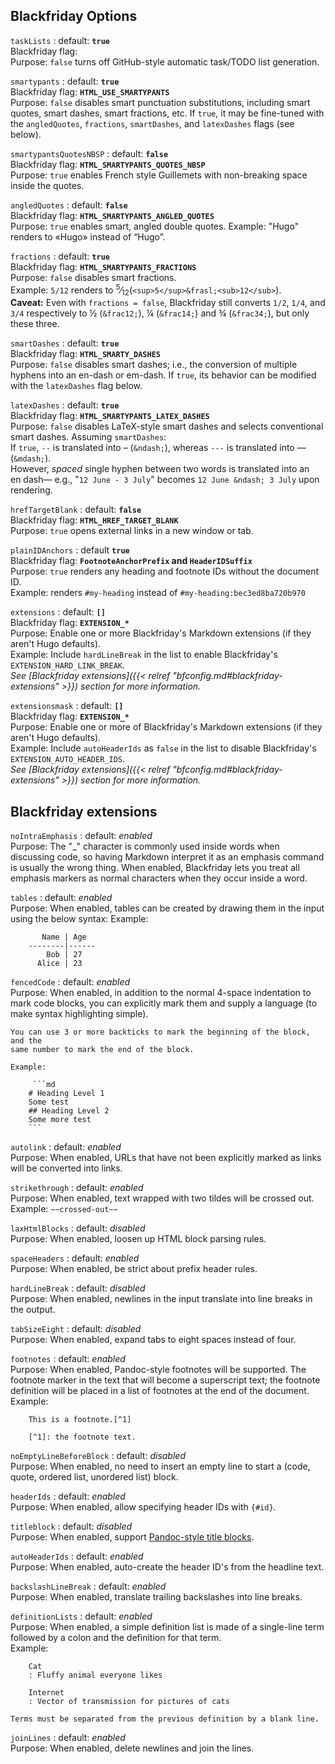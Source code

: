 ## Blackfriday Options

`taskLists`
: default: **`true`**<br>
    Blackfriday flag: <br>
    Purpose: `false` turns off GitHub-style automatic task/TODO list generation.

`smartypants`
: default: **`true`** <br>
    Blackfriday flag: **`HTML_USE_SMARTYPANTS`** <br>
    Purpose: `false` disables smart punctuation substitutions, including smart quotes, smart dashes, smart fractions, etc. If `true`, it may be fine-tuned with the `angledQuotes`, `fractions`, `smartDashes`, and `latexDashes` flags (see below).

`smartypantsQuotesNBSP`
: default: **`false`** <br>
    Blackfriday flag: **`HTML_SMARTYPANTS_QUOTES_NBSP`** <br>
    Purpose: `true` enables French style Guillemets with non-breaking space inside the quotes.

`angledQuotes`
: default: **`false`**<br>
    Blackfriday flag: **`HTML_SMARTYPANTS_ANGLED_QUOTES`**<br>
    Purpose: `true` enables smart, angled double quotes. Example: "Hugo" renders to «Hugo» instead of “Hugo”.

`fractions`
: default: **`true`**<br>
    Blackfriday flag: **`HTML_SMARTYPANTS_FRACTIONS`** <br>
    Purpose: <code>false</code> disables smart fractions.<br>
    Example: `5/12` renders to <sup>5</sup>&frasl;<sub>12</sub>(<code>&lt;sup&gt;5&lt;/sup&gt;&amp;frasl;&lt;sub&gt;12&lt;/sub&gt;</code>).<br> <strong>Caveat:</strong> Even with <code>fractions = false</code>, Blackfriday still converts `1/2`, `1/4`, and `3/4` respectively to ½ (<code>&amp;frac12;</code>), ¼ (<code>&amp;frac14;</code>) and ¾ (<code>&amp;frac34;</code>), but only these three.</small>

`smartDashes`
: default: **`true`** <br>
    Blackfriday flag: **`HTML_SMARTY_DASHES`** <br>
    Purpose: `false` disables smart dashes; i.e., the conversion of multiple hyphens into an en-dash or em-dash. If `true`, its behavior can be modified with the `latexDashes` flag below.

`latexDashes`
: default: **`true`** <br>
    Blackfriday flag: **`HTML_SMARTYPANTS_LATEX_DASHES`** <br>
    Purpose: `false` disables LaTeX-style smart dashes and selects conventional smart dashes. Assuming `smartDashes`: <br>
    If `true`, `--` is translated into &ndash; (`&ndash;`), whereas `---` is translated into &mdash; (`&mdash;`). <br>
    However, *spaced* single hyphen between two words is translated into an en&nbsp;dash&mdash; e.g., "`12 June - 3 July`" becomes `12 June &ndash; 3 July` upon rendering.

`hrefTargetBlank`
: default: **`false`** <br>
    Blackfriday flag: **`HTML_HREF_TARGET_BLANK`** <br>
    Purpose: `true` opens external links in a new window or tab.

`plainIDAnchors`
: default **`true`** <br>
    Blackfriday flag: **`FootnoteAnchorPrefix` and `HeaderIDSuffix`** <br>
    Purpose: `true` renders any heading and footnote IDs without the document ID. <br>
    Example: renders `#my-heading` instead of `#my-heading:bec3ed8ba720b970`

`extensions`
: default: **`[]`** <br>
    Blackfriday flag: **`EXTENSION_*`** <br>
    Purpose: Enable one or more Blackfriday's Markdown extensions (if they aren't Hugo defaults). <br>
    Example: Include `hardLineBreak` in the list to enable Blackfriday's `EXTENSION_HARD_LINK_BREAK`. <br>
    *See [Blackfriday extensions]({{< relref "bfconfig.md#blackfriday-extensions" >}}) section for more information.*

`extensionsmask`
: default: **`[]`** <br>
    Blackfriday flag: **`EXTENSION_*`** <br>
    Purpose: Enable one or more of Blackfriday's Markdown extensions (if they aren't Hugo defaults). <br>
    Example: Include `autoHeaderIds` as `false` in the list to disable Blackfriday's `EXTENSION_AUTO_HEADER_IDS`. <br>
    *See [Blackfriday extensions]({{< relref "bfconfig.md#blackfriday-extensions" >}}) section for more information.*

## Blackfriday extensions

`noIntraEmphasis`
: default: *enabled* <br>
    Purpose: The "\_" character is commonly used inside words when discussing
    code, so having Markdown interpret it as an emphasis command is usually the
    wrong thing.  When enabled, Blackfriday lets you treat all emphasis markers
    as normal characters when they occur inside a word.

`tables`
: default: *enabled* <br>
    Purpose: When enabled, tables can be created by drawing them in the input
    using the below syntax:
    Example:

           Name | Age
        --------|------
            Bob | 27
          Alice | 23

`fencedCode`
: default: *enabled* <br>
    Purpose: When enabled, in addition to the normal 4-space indentation to mark
    code blocks, you can explicitly mark them and supply a language (to make
    syntax highlighting simple).

    You can use 3 or more backticks to mark the beginning of the block, and the
    same number to mark the end of the block.

    Example:

         ```md
        # Heading Level 1
        Some test
        ## Heading Level 2
        Some more test
        ```

`autolink`
: default: *enabled* <br>
    Purpose: When enabled, URLs that have not been explicitly marked as links
    will be converted into links.

`strikethrough`
: default: *enabled* <br>
    Purpose: When enabled, text wrapped with two tildes will be crossed out. <br>
    Example: `~~crossed-out~~`

`laxHtmlBlocks`
: default: *disabled* <br>
    Purpose: When enabled, loosen up HTML block parsing rules.

`spaceHeaders`
: default: *enabled* <br>
    Purpose: When enabled, be strict about prefix header rules.

`hardLineBreak`
: default: *disabled* <br>
    Purpose: When enabled, newlines in the input translate into line breaks in
    the output.


`tabSizeEight`
: default: *disabled* <br>
    Purpose: When enabled, expand tabs to eight spaces instead of four.

`footnotes`
: default: *enabled* <br>
    Purpose: When enabled, Pandoc-style footnotes will be supported.  The
    footnote marker in the text that will become a superscript text; the
    footnote definition will be placed in a list of footnotes at the end of the
    document. <br>
    Example:

        This is a footnote.[^1]

        [^1]: the footnote text.

`noEmptyLineBeforeBlock`
: default: *disabled* <br>
    Purpose: When enabled, no need to insert an empty line to start a (code,
    quote, ordered list, unordered list) block.


`headerIds`
: default: *enabled* <br>
    Purpose: When enabled, allow specifying header IDs with `{#id}`.

`titleblock`
: default: *disabled* <br>
    Purpose: When enabled, support [Pandoc-style title blocks][1].

`autoHeaderIds`
: default: *enabled* <br>
    Purpose: When enabled, auto-create the header ID's from the headline text.

`backslashLineBreak`
: default: *enabled* <br>
    Purpose: When enabled, translate trailing backslashes into line breaks.

`definitionLists`
: default: *enabled* <br>
    Purpose: When enabled, a simple definition list is made of a single-line
    term followed by a colon and the definition for that term. <br>
    Example:

        Cat
        : Fluffy animal everyone likes

        Internet
        : Vector of transmission for pictures of cats

    Terms must be separated from the previous definition by a blank line.

`joinLines`
: default: *enabled* <br>
    Purpose: When enabled, delete newlines and join the lines.

[1]: http://pandoc.org/MANUAL.html#extension-pandoc_title_block
